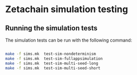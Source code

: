 # Zetachain simulation testing


## Running the simulation tests

The simulation tests can be run with the following command:
```bash

make -f sims.mk  test-sim-nondeterminism
make -f sims.mk  test-sim-fullappsimulation
make -f sims.mk  test-sim-multi-seed-long
make -f sims.mk  test-sim-multi-seed-short
```